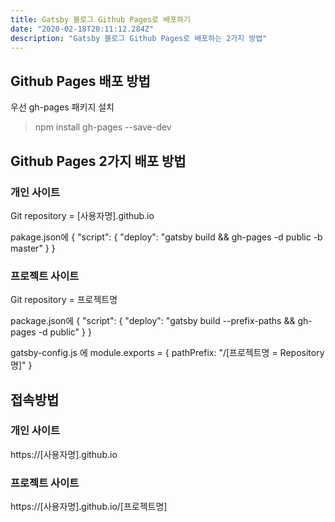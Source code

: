 ```yaml
---
title: Gatsby 블로그 Github Pages로 배포하기
date: "2020-02-18T20:11:12.284Z"
description: "Gatsby 블로그 Github Pages로 배포하는 2가지 방법"
---
```


## Github Pages 배포 방법
우선 gh-pages 패키지 설치
> npm install gh-pages --save-dev

## Github Pages 2가지 배포 방법
### 개인 사이트
Git repository = [사용자명].github.io

pakage.json에
{
    "script": {
        "deploy": "gatsby build && gh-pages -d public -b master"
    }
}

### 프로젝트 사이트
Git repository = 프로젝트명

package.json에
{
    "script": {
        "deploy": "gatsby build --prefix-paths && gh-pages -d public"
    }
}

gatsby-config.js 에
module.exports = {
    pathPrefix: "/[프로젝트명 = Repository명]"
}

## 접속방법
### 개인 사이트
https://[사용자명].github.io

### 프로젝트 사이트
https://[사용자명].github.io/[프로젝트명]